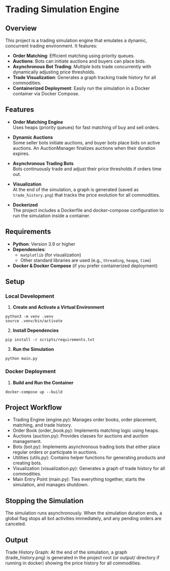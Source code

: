 # Trading Simulation Engine

## Overview

This project is a trading simulation engine that emulates a dynamic, concurrent trading environment. It features:
- **Order Matching**: Efficient matching using priority queues.
- **Auctions**: Bots can initiate auctions and buyers can place bids.
- **Asynchronous Bot Trading**: Multiple bots trade concurrently with dynamically adjusting price thresholds.
- **Trade Visualization**: Generates a graph tracking trade history for all commodities.
- **Containerized Deployment**: Easily run the simulation in a Docker container via Docker Compose.

## Features

- **Order Matching Engine**  
  Uses heaps (priority queues) for fast matching of buy and sell orders.

- **Dynamic Auctions**  
  Some seller bots initiate auctions, and buyer bots place bids on active auctions. An AuctionManager finalizes auctions when their duration expires.

- **Asynchronous Trading Bots**  
  Bots continuously trade and adjust their price thresholds if orders time out.

- **Visualization**  
  At the end of the simulation, a graph is generated (saved as `trade_history.png`) that tracks the price evolution for all commodities.

- **Dockerized**  
  The project includes a Dockerfile and docker-compose configuration to run the simulation inside a container.

## Requirements

- **Python**: Version 3.9 or higher  
- **Dependencies**:  
  - `matplotlib` (for visualization)  
  - Other standard libraries are used (e.g., `threading`, `heapq`, `time`)
- **Docker & Docker Compose** (if you prefer containerized deployment)

## Setup

### Local Development

1. **Create and Activate a Virtual Environment**  
```
python3 -m venv .venv
source .venv/bin/activate
``` 
2. **Install Dependencies**
```
pip install -r scripts/requirements.txt
```
3. **Run the Simulation**
```
python main.py
```

### Docker Deployment

1. **Build and Run the Container**
```
docker-compose up --build
```

## Project Workflow
- Trading Engine (engine.py): Manages order books, order placement, matching, and trade history.
- Order Book (order_book.py): Implements matching logic using heaps.
- Auctions (auction.py): Provides classes for auctions and auction management.
- Bots (bot.py): Implements asynchronous trading bots that either place regular orders or participate in auctions.
- Utilities (utils.py): Contains helper functions for generating products and creating bots.
- Visualization (visualization.py): Generates a graph of trade history for all commodities.
- Main Entry Point (main.py): Ties everything together, starts the simulation, and manages shutdown.

## Stopping the Simulation
The simulation runs asynchronously. When the simulation duration ends, a global flag stops all bot activities immediately, and any pending orders are canceled.

## Output
Trade History Graph: At the end of the simulation, a graph (trade_history.png) is generated in the project root (or output/ directory if running in docker) showing the price history for all commodities.
